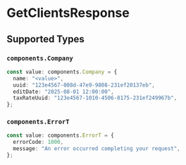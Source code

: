 # GetClientsResponse


## Supported Types

### `components.Company`

```typescript
const value: components.Company = {
  name: "<value>",
  uuid: "123e4567-008d-47e9-9808-231ef20137eb",
  editDate: "2025-08-01 12:00:00",
  taxRateUuid: "123e4567-1010-4506-8175-231ef249967b",
};
```

### `components.ErrorT`

```typescript
const value: components.ErrorT = {
  errorCode: 1000,
  message: "An error occurred completing your request",
};
```

